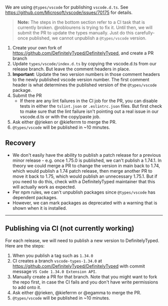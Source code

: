We are using `@types/vscode` for publishing `vscode.d.ts`. See https://github.com/Microsoft/vscode/issues/70175 for details.

> **Note:** The steps in the bottom section refer to a CI task that is currently broken. @roblourens is trying to fix it. Until then, we will submit the PR to update the types manually. Just do this carefully- once published, we cannot unpublish a `@types/vscode` version.

1. Create your own fork of https://github.com/DefinitelyTyped/DefinitelyTyped, and create a PR branch
2. Update `types/vscode/index.d.ts` by copying the vscode.d.ts from our release branch. But leave the comment headers in place.
3. **Important**: Update the two version numbers in those comment headers to the newly published vscode version number. The first comment header is what determines the published version of the `@types/vscode` package.
4. Submit the PR
    - If there are any lint failures in the CI job for the PR, you can disable tests in either the `tslint.json` or `.eslintrc.json` files. But first check to make sure that the lint failure isn't pointing out a real issue in our vscode.d.ts or with the copy/paste job.
5. Ask either @jrieken or @kieferrm to merge the PR.
6. `@types/vscode` will be published in ~10 minutes.

## Recovery
- We don't easily have the ability to publish a patch release for a previous minor release - e.g. once 1.75.0 is published, we can't publish a 1.74.1. In theory we could merge a PR to change the version in main back to 1.74, which would publish a 1.74 patch release, then merge another PR to move it back to 1.75, which would publish an unnecessary 1.75.1. But if you need to do this, check with a DefinitelyTyped maintainer that this will actually work as expected.
- Per npm rules, we can't unpublish packages since `@types/vscode` has dependent packages.
- However, we can mark packages as deprecated with a warning that is shown when it is installed.

---

## Publishing via CI (not currently working)

For each release, we will need to publish a new version to DefinitelyTyped. Here are the steps:

1. When you publish a tag such as `1.34.0`
2. CI creates a branch `vscode-types-1.34.0` at https://github.com/DefinitelyTyped/DefinitelyTyped with commit message `VS Code 1.34.0 Extension API`.
3. Manually create a PR for that branch. Note that you might want to fork the repo first, in case the CI fails and you don't have write permissions to add onto it.
4. Ask either @jrieken, @kieferrm or @egamma to merge the PR.
5. `@types/vscode` will be published in ~10 minutes.

